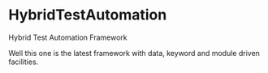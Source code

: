 # HybridTestAutomation
Hybrid Test Automation Framework

Well this one is the latest framework with data, keyword and module driven facilities. 
